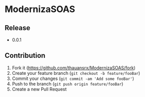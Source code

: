 # ModernizaSOAS


## Release

* 0.0.1

## Contribution

1. Fork it (<https://github.com/thauansrx/ModernizaSOAS/fork>)
2. Create your feature branch (`git checkout -b feature/fooBar`)
3. Commit your changes (`git commit -am 'Add some fooBar'`)
4. Push to the branch (`git push origin feature/fooBar`)
5. Create a new Pull Request
